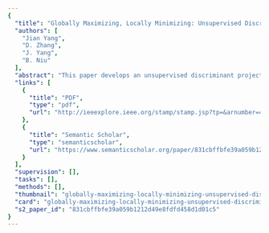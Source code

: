 ```yaml
---
{
  "title": "Globally Maximizing, Locally Minimizing: Unsupervised Discriminant Projection with Applications to Face and Palm Biometrics",
  "authors": [
    "Jian Yang",
    "D. Zhang",
    "J. Yang",
    "B. Niu"
  ],
  "abstract": "This paper develops an unsupervised discriminant projection (UDP) technique for dimensionality reduction of high-dimensional data in small sample size cases. UDP can be seen as a linear approximation of a multimanifolds-based learning framework which takes into account both the local and nonlocal quantities. UDP characterizes the local scatter as well as the nonlocal scatter, seeking to find a projection that simultaneously maximizes the nonlocal scatter and minimizes the local scatter. This characteristic makes UDP more intuitive and more powerful than the most up-to-date method, locality preserving projection (LPP), which considers only the local scatter for clustering or classification tasks. The proposed method is applied to face and palm biometrics and is examined using the Yale, FERET, and AR face image databases and the PolyU palmprint database. The experimental results show that UDP consistently outperforms LPP and PCA and outperforms LDA when the training sample size per class is small. This demonstrates that UDP is a good choice for real-world biometrics applications",
  "links": [
    {
      "title": "PDF",
      "type": "pdf",
      "url": "http://ieeexplore.ieee.org/stamp/stamp.jsp?tp=&arnumber=4107569"
    },
    {
      "title": "Semantic Scholar",
      "type": "semanticscholar",
      "url": "https://www.semanticscholar.org/paper/831cbffbfe39a059b1212d49e8fdfd458d1d01c5"
    }
  ],
  "supervision": [],
  "tasks": [],
  "methods": [],
  "thumbnail": "globally-maximizing-locally-minimizing-unsupervised-discriminant-projection-with-applications-to-face-and-palm-biometrics-thumb.jpg",
  "card": "globally-maximizing-locally-minimizing-unsupervised-discriminant-projection-with-applications-to-face-and-palm-biometrics-card.jpg",
  "s2_paper_id": "831cbffbfe39a059b1212d49e8fdfd458d1d01c5"
}
---
```


